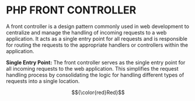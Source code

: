 <h1>PHP FRONT CONTROLLER</h1>

A front controller is a design pattern commonly used in web development to centralize and manage the handling of incoming requests to a web application. It acts as a single entry point for all requests and is responsible for routing the requests to the appropriate handlers or controllers within the application.

<b style="color: yelow;">Single Entry Point:</b> The front controller serves as the single entry point for all incoming requests to the web application. This simplifies the request handling process by consolidating the logic for handling different types of requests into a single location.

$${\color{red}Red}$$


